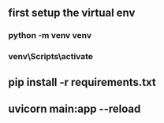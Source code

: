 ## first setup the virtual env
### python -m venv venv
### venv\Scripts\activate
## pip install -r requirements.txt
## uvicorn main:app --reload


